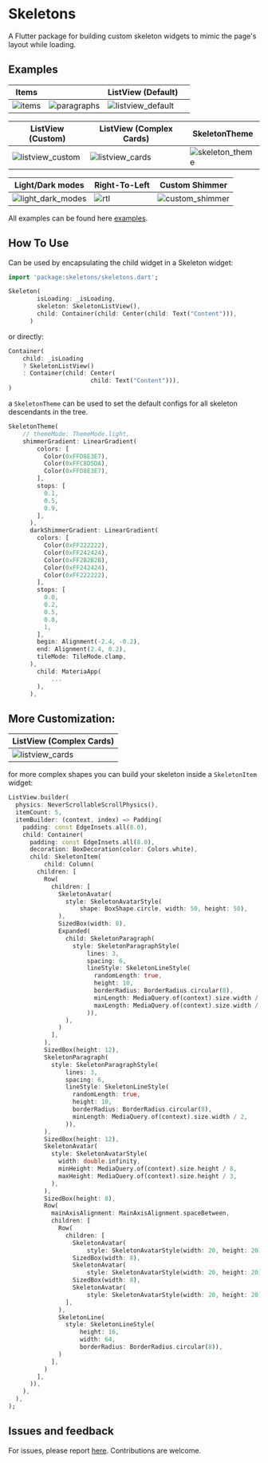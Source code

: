 # Skeletons

A Flutter package for building custom skeleton widgets to mimic the page's layout while loading.

## Examples


| Items |  | ListView (Default) |   |
| ------------- | ------------- | ------------- |---|
| ![items](gifs/items.gif)  | ![paragraphs](gifs/paragraph.gif)  | ![listview_default](gifs/listview_default.gif)  |   |

| ListView (Custom) | ListView (Complex Cards) | SkeletonTheme  |
| ------------- |  ------------- | ------------- |
| ![listview_custom](gifs/listview_custom.gif)  | ![listview_cards](gifs/cards_example.gif) | ![skeleton_theme](gifs/skeleton_theme.gif)  |

| Light/Dark modes | Right-To-Left  | Custom Shimmer |
| ------------- | ------------- | ------------- |
| ![light_dark_modes](gifs/light_dark_modes.gif)  | ![rtl](gifs/rtl.gif)  | ![custom_shimmer](gifs/custom_shimmer.gif)  |


All examples can be found here [examples](https://github.com/badjio/skeletons/tree/master/example/lib/examples).


## How To Use

Can be used by encapsulating the child widget in a Skeleton widget:

```dart
import 'package:skeletons/skeletons.dart';

Skeleton(
        isLoading: _isLoading,
        skeleton: SkeletonListView(),
        child: Container(child: Center(child: Text("Content"))),
      )
 ```

 or directly:

 ```dart
 Container(
     child: _isLoading 
     ? SkeletonListView() 
     : Container(child: Center(
                        child: Text("Content"))),
 )

 ```

a `SkeletonTheme` can be used to set the default configs for all skeleton descendants in the tree.

```dart
SkeletonTheme(
    // themeMode: ThemeMode.light,
    shimmerGradient: LinearGradient(
        colors: [
          Color(0xFFD8E3E7),
          Color(0xFFC8D5DA),
          Color(0xFFD8E3E7),
        ],
        stops: [
          0.1,
          0.5,
          0.9,
        ],
      ),
      darkShimmerGradient: LinearGradient(
        colors: [
          Color(0xFF222222),
          Color(0xFF242424),
          Color(0xFF2B2B2B),
          Color(0xFF242424),
          Color(0xFF222222),
        ],
        stops: [
          0.0,
          0.2,
          0.5,
          0.8,
          1,
        ],
        begin: Alignment(-2.4, -0.2),
        end: Alignment(2.4, 0.2),
        tileMode: TileMode.clamp,
      ),
        child: MateriaApp(
            ...
        ),
      ),
```


## More Customization:

| ListView (Complex Cards) |
| ------------- |
| ![listview_cards](gifs/cards_example.gif) |

for more complex shapes you can build your skeleton inside a `SkeletonItem` widget:

```dart
ListView.builder(
  physics: NeverScrollableScrollPhysics(),
  itemCount: 5,
  itemBuilder: (context, index) => Padding(
    padding: const EdgeInsets.all(8.0),
    child: Container(
      padding: const EdgeInsets.all(8.0),
      decoration: BoxDecoration(color: Colors.white),
      child: SkeletonItem(
          child: Column(
        children: [
          Row(
            children: [
              SkeletonAvatar(
                style: SkeletonAvatarStyle(
                    shape: BoxShape.circle, width: 50, height: 50),
              ),
              SizedBox(width: 8),
              Expanded(
                child: SkeletonParagraph(
                  style: SkeletonParagraphStyle(
                      lines: 3,
                      spacing: 6,
                      lineStyle: SkeletonLineStyle(
                        randomLength: true,
                        height: 10,
                        borderRadius: BorderRadius.circular(8),
                        minLength: MediaQuery.of(context).size.width / 6,
                        maxLength: MediaQuery.of(context).size.width / 3,
                      )),
                ),
              )
            ],
          ),
          SizedBox(height: 12),
          SkeletonParagraph(
            style: SkeletonParagraphStyle(
                lines: 3,
                spacing: 6,
                lineStyle: SkeletonLineStyle(
                  randomLength: true,
                  height: 10,
                  borderRadius: BorderRadius.circular(8),
                  minLength: MediaQuery.of(context).size.width / 2,
                )),
          ),
          SizedBox(height: 12),
          SkeletonAvatar(
            style: SkeletonAvatarStyle(
              width: double.infinity,
              minHeight: MediaQuery.of(context).size.height / 8,
              maxHeight: MediaQuery.of(context).size.height / 3,
            ),
          ),
          SizedBox(height: 8),
          Row(
            mainAxisAlignment: MainAxisAlignment.spaceBetween,
            children: [
              Row(
                children: [
                  SkeletonAvatar(
                      style: SkeletonAvatarStyle(width: 20, height: 20)),
                  SizedBox(width: 8),
                  SkeletonAvatar(
                      style: SkeletonAvatarStyle(width: 20, height: 20)),
                  SizedBox(width: 8),
                  SkeletonAvatar(
                      style: SkeletonAvatarStyle(width: 20, height: 20)),
                ],
              ),
              SkeletonLine(
                style: SkeletonLineStyle(
                    height: 16,
                    width: 64,
                    borderRadius: BorderRadius.circular(8)),
              )
            ],
          )
        ],
      )),
    ),
  ),
);
```

## Issues and feedback

For issues, please report [here](https://github.com/badjio/skeletons/issues). Contributions are welcome.


